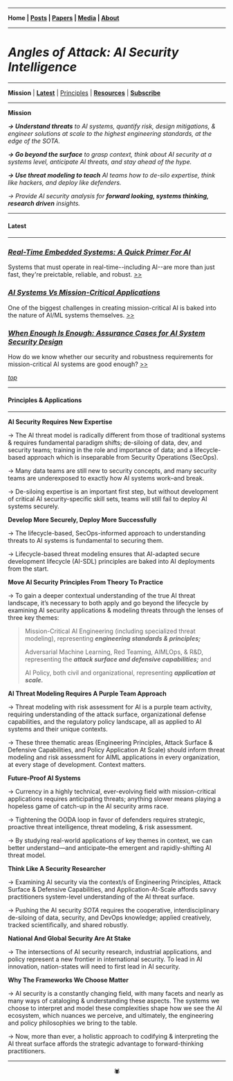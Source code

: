 -------

**Home \| [Posts](https://anglesofattack.io/posts.html) \| [Papers](https://anglesofattack.io/papers.html) \| [Media](https://anglesofattack.io/media.html) \| [About](https://anglesofattack.io/about.html)**

-------

# *Angles of Attack: AI Security Intelligence*

-------

**Mission** \| **[Latest](#latest)** \| [Principles](#principles--applications) \| **<a href="https://github.com/disesdi/mlsecops_references/blob/597de4e4475e6bf647755eac9cc8d86d39d3dabc/README.md" target="_blank" rel="noopener noreferrer">Resources</a>** \| **<a href="https://disesdi.substack.com/subscribe" target="_blank" rel="noopener noreferrer">Subscribe</a>**

-------

**Mission**

***→ Understand threats*** *to AI systems, quantify risk, design mitigations, & engineer solutions at scale to the highest engineering standards, at the edge of the SOTA.*

***→ Go beyond the surface*** *to grasp context, think about AI security at a systems level, anticipate AI threats, and stay ahead of the hype.*

***→ Use threat modeling to teach*** *AI teams how to de-silo expertise, think like hackers, and deploy like defenders.*

*→ Provide AI security analysis for* ***forward looking, systems thinking, research driven** insights.*

-------

#### Latest

-------

### [*Real-Time Embedded Systems: A Quick Primer For AI*](https://anglesofattack.io/posts/28112024-2.html)

Systems that must operate in real-time--including AI--are more than just fast, they're preictable, reliable, and robust. [>>](https://anglesofattack.io/posts/28112024-2.html)

### [*AI Systems Vs Mission-Critical Applications*](https://anglesofattack.io/posts/28112024-1.html)

One of the biggest challenges in creating mission-critical AI is baked into the nature of AI/ML systems themselves. [>>](https://anglesofattack.io/posts/28112024-1.html)

### [*When Enough Is Enough: Assurance Cases for AI System Security Design*](https://anglesofattack.io/posts/28112024-0.html)

How do we know whether our security and robustness requirements for mission-critical AI systems are good enough? [>>](https://anglesofattack.io/posts/28112024-0.html)


*[top](https://anglesofattack.io/)*

-------

#### Principles & Applications

-------

**AI Security Requires New Expertise**

→ The AI threat model is radically different from those of traditional systems & requires fundamental paradigm shifts; de-siloing of data, dev, and security teams; training in the role and importance of data; and a lifecycle-based approach which is inseparable from Security Operations (SecOps).

→ Many data teams are still new to security concepts, and many security teams are underexposed to exactly how AI systems work–and break.

→ De-siloing expertise is an important first step, but without development of critical AI security-specific skill sets, teams will still fail to deploy AI systems securely.

**Develop More Securely, Deploy More Successfully**

→ The lifecycle-based, SecOps-informed approach to understanding threats to AI systems is fundamental to securing them.

→ Lifecycle-based threat modeling ensures that AI-adapted secure development lifecycle (AI-SDL) principles are baked into AI deployments from the start.

**Move AI Security Principles From Theory To Practice**

→ To gain a deeper contextual understanding of the true AI threat landscape, it’s necessary to both apply and go beyond the lifecycle by examining AI security applications & modeling threats through the lenses of three key themes:

> Mission-Critical AI Engineering (including specialized threat modeling), representing ***engineering standards & principles;*** 
>
> Adversarial Machine Learning, Red Teaming, AIMLOps, & R&D, representing the ***attack surface and defensive capabilities;*** and 
>
> AI Policy, both civil and organizational, representing ***application at scale.***

**AI Threat Modeling Requires A Purple Team Approach**

→ Threat modeling with risk assessment for AI is a purple team activity, requiring understanding of the attack surface, organizational defense capabilities, and the regulatory policy landscape, all as applied to AI systems and their unique contexts. 

→ These three thematic areas (Engineering Principles, Attack Surface & Defensive Capabilities, and Policy Application At Scale) should inform threat modeling and risk assessment for AIML applications in every organization, at every stage of development. Context matters.

**Future-Proof AI Systems**

→ Currency in a highly technical, ever-evolving field with mission-critical applications requires anticipating threats; anything slower means playing a hopeless game of catch-up in the AI security arms race.

→ Tightening the OODA loop in favor of defenders requires strategic, proactive threat intelligence, threat modeling, & risk assessment.

→ By studying real-world applications of key themes in context, we can better understand—and anticipate–the emergent and rapidly-shifting AI threat model.

**Think Like A Security Researcher**

→ Examining AI security via the context/s of Engineering Principles, Attack Surface & Defensive Capabilities, and Application-At-Scale affords savvy practitioners system-level understanding of the AI threat surface. 

→ Pushing the AI security *SOTA* requires the cooperative, interdisciplinary de-siloing of data, security, and DevOps knowledge; applied creatively, tracked scientifically, and shared robustly.

**National And Global Security Are At Stake**

→ The intersections of AI security research, industrial applications, and policy represent a new frontier in international security. To lead in AI innovation, nation-states will need to first lead in AI security.

**Why The Frameworks We Choose Matter**

→ AI security is a constantly changing field, with many facets and nearly as many ways of cataloging & understanding these aspects. The systems we choose to interpret and model these complexities shape how we see the AI ecosystem, which nuances we perceive, and ultimately, the engineering and policy philosophies we bring to the table. 

→ Now, more than ever, a holistic approach to codifying & interpreting the AI threat surface affords the strategic advantage to forward-thinking practitioners.

-------

<div align="center">🕷</div>
